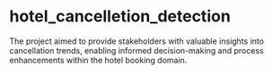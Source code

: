 # hotel_cancelletion_detection
The project aimed to provide stakeholders with valuable insights into cancellation trends, enabling informed decision-making and process enhancements within the hotel booking domain.
